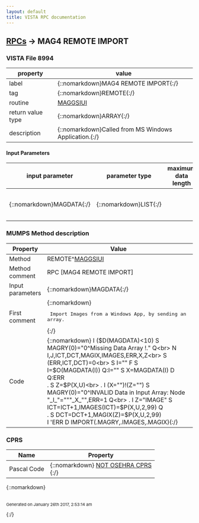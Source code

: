 ```yaml
---
layout: default
title: VISTA RPC documentation
---
```




## [RPCs](TableOfContent.md) &#8594; MAG4 REMOTE IMPORT 



### VISTA File 8994 


 property | value 
--- | --- 
 label | {::nomarkdown}MAG4 REMOTE IMPORT{:/}
 tag | {::nomarkdown}REMOTE{:/}
 routine | [MAGGSIUI](http://code.osehra.org/dox/Routine_MAGGSIUI_source.html)
 return value type | {::nomarkdown}ARRAY{:/}
 description | {::nomarkdown}Called from MS Windows Application.{:/}

#### Input Parameters

| input parameter | parameter type | maximum data length | required | description | 
| --- | --- | --- | --- | --- | 
| {::nomarkdown}MAGDATA{:/} | {::nomarkdown}LIST{:/} |  | {::nomarkdown}true{:/} | {::nomarkdown}This is the array of data needed to Import the Image(s)Format is sequential array of \Data Node^Data\i.e.   MAGDATA(1)=\PXPKG^8925\       MAGDATA(2)=\PXIEN^443\       MAGDATA(3)=\IMAGE^\\\\SERVER\\SHARE\\FILENAME.EXT^Description\{:/} | 


### MUMPS Method description

 Property | Value 
 --- | --- 
 Method | REMOTE^[MAGGSIUI](http://code.osehra.org/dox/Routine_MAGGSIUI_source.html)
 Method comment | RPC [MAG4 REMOTE IMPORT]
 Input parameters | {::nomarkdown}MAGDATA{:/}
 First comment | {::nomarkdown}<pre> Import Images from a Windows App, by sending an array.</pre>{:/}
 Code | {::nomarkdown}  I ($D(MAGDATA)<10) S MAGRY(0)="0^Missing Data Array !." Q<br> N I,J,ICT,DCT,MAGIX,IMAGES,ERR,X,Z<br> S (ERR,ICT,DCT)=0<br> S I="" F  S I=$O(MAGDATA(I)) Q:I=""  S X=MAGDATA(I) D  Q:ERR<br> . S Z=$P(X,U)<br> . I (X="")!(Z="") S MAGRY(0)="0^INVALID Data in Input Array: Node "_I_"="""_X_"",ERR=1 Q<br> . I Z="IMAGE" S ICT=ICT+1,IMAGES(ICT)=$P(X,U,2,99) Q<br> . S DCT=DCT+1,MAGIX(Z)=$P(X,U,2,99)<br> I 'ERR D IMPORT(.MAGRY,.IMAGES,.MAGIX){:/}


### CPRS

 Name | Property 
 --- | --- 
 Pascal Code | {::nomarkdown} <a href="">NOT OSEHRA CPRS</a><br/>{:/}

{::nomarkdown} <br/><br/><p style="font-size: 11px">Generated on January 26th 2017, 2:53:14 am</p>{:/}